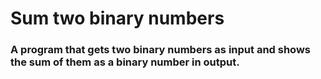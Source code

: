 # Sum two binary numbers
### A program that gets two binary numbers as input and shows the sum of them as a binary number in output.